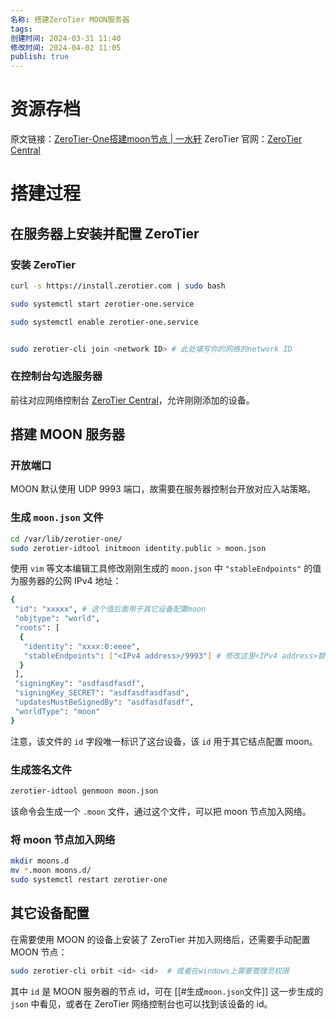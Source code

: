 ```yaml
---
名称: 搭建ZeroTier MOON服务器
tags: 
创建时间: 2024-03-31 11:40
修改时间: 2024-04-02 11:05
publish: true
---
```


# 资源存档

原文链接：[ZeroTier-One搭建moon节点 | 一水轩](https://www.tpfuture.top/views/linux/net/ZerotierOneAddMoon.html)
ZeroTier 官网：[ZeroTier Central](https://my.zerotier.com/)

# 搭建过程

## 在服务器上安装并配置 ZeroTier

### 安装 ZeroTier

```sh
curl -s https://install.zerotier.com | sudo bash

sudo systemctl start zerotier-one.service

sudo systemctl enable zerotier-one.service


sudo zerotier-cli join <network ID> # 此处填写你的网络的network ID
```

### 在控制台勾选服务器

前往对应网络控制台 [ZeroTier Central](https://my.zerotier.com/)，允许刚刚添加的设备。


## 搭建 MOON 服务器

### 开放端口

MOON 默认使用 UDP 9993 端口，故需要在服务器控制台开放对应入站策略。

### 生成 `moon.json` 文件

```sh
cd /var/lib/zerotier-one/
sudo zerotier-idtool initmoon identity.public > moon.json
```

使用 `vim` 等文本编辑工具修改刚刚生成的 `moon.json` 中 `"stableEndpoints"` 的值为服务器的公网 IPv4 地址：

``` sh
{
 "id": "xxxxx", # 这个值后面用于其它设备配置moon
 "objtype": "world",
 "roots": [
  {
   "identity": "xxxx:0:eeee",
   "stableEndpoints": ["<IPv4 address>/9993"] # 修改这里<IPv4 address>替换为公网地址
  }
 ],
 "signingKey": "asdfasdfasdf",
 "signingKey_SECRET": "asdfasdfasdfasd",
 "updatesMustBeSignedBy": "asdfasdfasdf",
 "worldType": "moon"
}
```

注意，该文件的 `id` 字段唯一标识了这台设备，该 `id` 用于其它结点配置 moon。

### 生成签名文件

```sh
zerotier-idtool genmoon moon.json
```

该命令会生成一个 `.moon` 文件，通过这个文件，可以把 moon 节点加入网络。

### 将 moon 节点加入网络

``` sh
mkdir moons.d
mv *.moon moons.d/
sudo systemctl restart zerotier-one
```

## 其它设备配置

在需要使用 MOON 的设备上安装了 ZeroTier 并加入网络后，还需要手动配置 MOON 节点：

``` sh
sudo zerotier-cli orbit <id> <id>  # 或者在windows上需要管理员权限
```

其中 `id` 是 MOON 服务器的节点 id，可在 [[#生成`moon.json`文件]] 这一步生成的 `json` 中看见，或者在 ZeroTier 网络控制台也可以找到该设备的 id。
